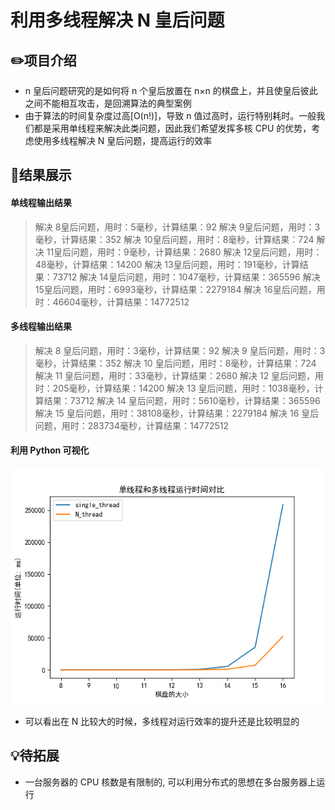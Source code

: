 # 利用多线程解决 N 皇后问题

## ✏️项目介绍

- n 皇后问题研究的是如何将 n 个皇后放置在 n×n 的棋盘上，并且使皇后彼此之间不能相互攻击，是回溯算法的典型案例
- 由于算法的时间复杂度过高[O(n!)]，导致 n 值过高时，运行特别耗时。一般我们都是采用单线程来解决此类问题，因此我们希望发挥多核 CPU 的优势，考虑使用多线程解决 N 皇后问题，提高运行的效率

## 🎨结果展示

#### 单线程输出结果

> 解决 8皇后问题，用时：5毫秒，计算结果：92
> 解决 9皇后问题，用时：3毫秒，计算结果：352
> 解决 10皇后问题，用时：8毫秒，计算结果：724
> 解决 11皇后问题，用时：9毫秒，计算结果：2680
> 解决 12皇后问题，用时：48毫秒，计算结果：14200
> 解决 13皇后问题，用时：191毫秒，计算结果：73712
> 解决 14皇后问题，用时：1047毫秒，计算结果：365596
> 解决 15皇后问题，用时：6993毫秒，计算结果：2279184
> 解决 16皇后问题，用时：46604毫秒，计算结果：14772512

#### 多线程输出结果

> 解决 8 皇后问题，用时：3毫秒，计算结果：92
> 解决 9 皇后问题，用时：3毫秒，计算结果：352
> 解决 10 皇后问题，用时：8毫秒，计算结果：724
> 解决 11 皇后问题，用时：33毫秒，计算结果：2680
> 解决 12 皇后问题，用时：205毫秒，计算结果：14200
> 解决 13 皇后问题，用时：1038毫秒，计算结果：73712
> 解决 14 皇后问题，用时：5610毫秒，计算结果：365596
> 解决 15 皇后问题，用时：38108毫秒，计算结果：2279184
> 解决 16 皇后问题，用时：283734毫秒，计算结果：14772512

#### 利用 Python 可视化

![](https://github.com/Ning95/N-Queen/blob/master/data/对比图.png)


- 可以看出在 N 比较大的时候，多线程对运行效率的提升还是比较明显的

## 💡待拓展

- 一台服务器的 CPU 核数是有限制的, 可以利用分布式的思想在多台服务器上运行
